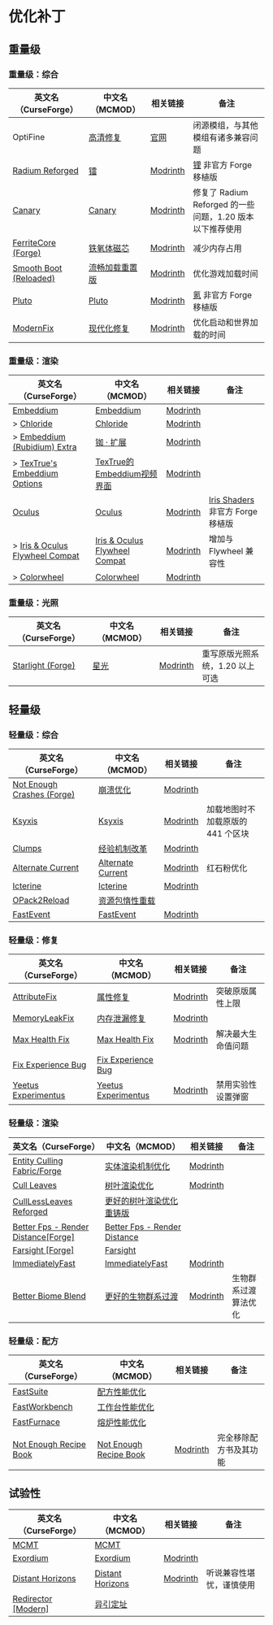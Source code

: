 # 优化补丁

## 重量级

### 重量级：综合

| 英文名（CurseForge）                                                                        | 中文名（MCMOD）                                        | 相关链接                                                  | 备注                                                           |
| ------------------------------------------------------------------------------------------- | ------------------------------------------------------ | --------------------------------------------------------- | -------------------------------------------------------------- |
| OptiFine                                                                                    | [高清修复](https://www.mcmod.cn/class/36.html)         | [官网](https://optifine.net/home)                         | 闭源模组，与其他模组有诸多兼容问题                             |
| [Radium Reforged](https://www.curseforge.com/minecraft/mc-mods/radium-reforged)             | [镭](https://www.mcmod.cn/class/5580.html)             | [Modrinth](https://modrinth.com/mod/radium)               | [锂](https://www.mcmod.cn/class/2292.html) 非官方 Forge 移植版 |
| [Canary](https://www.curseforge.com/minecraft/mc-mods/canary)                               | [Canary](https://www.mcmod.cn/class/7598.html)         | [Modrinth](https://modrinth.com/mod/canary)               | 修复了 Radium Reforged 的一些问题，1.20 版本以下推荐使用       |
| [FerriteCore (Forge)](https://www.curseforge.com/minecraft/mc-mods/ferritecore)             | [铁氧体磁芯](https://www.mcmod.cn/class/3888.html)     | [Modrinth](https://modrinth.com/mod/ferrite-core)         | 减少内存占用                                                   |
| [Smooth Boot (Reloaded)](https://www.curseforge.com/minecraft/mc-mods/smooth-boot-reloaded) | [流畅加载重置版](https://www.mcmod.cn/class/6852.html) | [Modrinth](https://modrinth.com/mod/smooth-boot-reloaded) | 优化游戏加载时间                                               |
| [Pluto](https://www.curseforge.com/minecraft/mc-mods/pluto)                                 | [Pluto](https://www.mcmod.cn/class/7862.html)          | [Modrinth](https://modrinth.com/mod/pluto)                | [氪](https://www.mcmod.cn/class/3399.html) 非官方 Forge 移植版 |
| [ModernFix](https://www.curseforge.com/minecraft/mc-mods/modernfix)                         | [现代化修复](https://www.mcmod.cn/class/8714.html)     | [Modrinth](https://modrinth.com/mod/modernfix)            | 优化启动和世界加载的时间                                       |

### 重量级：渲染

| 英文名（CurseForge）                                                                                     | 中文名（MCMOD）                                                       | 相关链接                                                        | 备注                                                                     |
| -------------------------------------------------------------------------------------------------------- | --------------------------------------------------------------------- | --------------------------------------------------------------- | ------------------------------------------------------------------------ |
| [Embeddium](https://www.curseforge.com/minecraft/mc-mods/embeddium)                                      | [Embeddium](https://www.mcmod.cn/class/12028.html)                    | [Modrinth](https://modrinth.com/mod/embeddium)                  |                                                                          |
| > [Chloride](https://www.curseforge.com/minecraft/mc-mods/chloride)                                      | [Chloride](https://www.mcmod.cn/class/12822.html)                     | [Modrinth](https://modrinth.com/mod/chloride)                   |                                                                          |
| > [Embeddium (Rubidium) Extra](https://www.curseforge.com/minecraft/mc-mods/rubidium-extra)              | [铷 · 扩展](https://www.mcmod.cn/class/7180.html)                     | [Modrinth](https://modrinth.com/mod/rubidium-extra)             |                                                                          |
| > [TexTrue's Embeddium Options](https://www.curseforge.com/minecraft/mc-mods/textrues-embeddium-options) | [TexTrue的Embeddium视频界面](https://www.mcmod.cn/class/12057.html)   | [Modrinth](https://modrinth.com/mod/textrues-embeddium-options) |                                                                          |
| [Oculus](https://www.curseforge.com/minecraft/mc-mods/oculus)                                            | [Oculus](https://www.mcmod.cn/class/5741.html)                        | [Modrinth](https://modrinth.com/mod/oculus)                     | [Iris Shaders](https://www.mcmod.cn/class/3697.html) 非官方 Forge 移植版 |
| > [Iris & Oculus Flywheel Compat](https://www.curseforge.com/minecraft/mc-mods/iris-flywheel-compat)     | [Iris & Oculus Flywheel Compat](https://www.mcmod.cn/class/7283.html) | [Modrinth](https://modrinth.com/mod/iris-flw-compat)            | 增加与 Flywheel 兼容性                                                   |
| > [Colorwheel](https://www.curseforge.com/minecraft/mc-mods/colorwheel)                                  | [Colorwheel](https://www.mcmod.cn/class/20111.html)                   | [Modrinth](https://modrinth.com/mod/colorwheel)                 |                                                                          |

### 重量级：光照

| 英文名（CurseForge）                                                              | 中文名（MCMOD）                              | 相关链接                                             | 备注                            |
| --------------------------------------------------------------------------------- | -------------------------------------------- | ---------------------------------------------------- | ------------------------------- |
| [Starlight (Forge)](https://www.curseforge.com/minecraft/mc-mods/starlight-forge) | [星光](https://www.mcmod.cn/class/3303.html) | [Modrinth](https://modrinth.com/mod/starlight-forge) | 重写原版光照系统，1.20 以上可选 |

## 轻量级

### 轻量级：综合

| 英文名（CurseForge）                                                                                | 中文名（MCMOD）                                           | 相关链接                                               | 备注                              |
| --------------------------------------------------------------------------------------------------- | --------------------------------------------------------- | ------------------------------------------------------ | --------------------------------- |
| [Not Enough Crashes (Forge)](https://www.curseforge.com/minecraft/mc-mods/not-enough-crashes-forge) | [崩溃优化](https://www.mcmod.cn/class/2441.html)          | [Modrinth](https://modrinth.com/mod/notenoughcrashes)  |                                   |
| [Ksyxis](https://www.curseforge.com/minecraft/mc-mods/ksyxis)                                       | [Ksyxis](https://www.mcmod.cn/class/5104.html)            | [Modrinth](https://modrinth.com/mod/ksyxis)            | 加载地图时不加载原版的 441 个区块 |
| [Clumps](https://www.curseforge.com/minecraft/mc-mods/clumps)                                       | [经验机制改革](https://www.mcmod.cn/class/1499.html)      | [Modrinth](https://modrinth.com/mod/clumps)            |                                   |
| [Alternate Current](https://www.curseforge.com/minecraft/mc-mods/alternate-current)                 | [Alternate Current](https://www.mcmod.cn/class/7121.html) | [Modrinth](https://modrinth.com/mod/alternate-current) | 红石粉优化                        |
| [Icterine](https://www.curseforge.com/minecraft/mc-mods/icterine)                                   | [Icterine](https://www.mcmod.cn/class/13180.html)         | [Modrinth](https://modrinth.com/mod/icterine)          |                                   |
| [OPack2Reload](https://www.curseforge.com/minecraft/mc-mods/opack2reload)                           | [资源包惰性重载](https://www.mcmod.cn/class/12555.html)   |                                                        |                                   |
| [FastEvent](https://www.curseforge.com/minecraft/mc-mods/fast-event)                                | [FastEvent](https://www.mcmod.cn/class/19740.html)        | [Modrinth](https://modrinth.com/mod/fastevent)         |                                   |

### 轻量级：修复

| 英文名（CurseForge）                                                                   | 中文名（MCMOD）                                              | 相关链接                                                 | 备注               |
| -------------------------------------------------------------------------------------- | ------------------------------------------------------------ | -------------------------------------------------------- | ------------------ |
| [AttributeFix](https://www.curseforge.com/minecraft/mc-mods/attributefix)              | [属性修复](https://www.mcmod.cn/class/2264.html)             | [Modrinth](https://modrinth.com/mod/attributefix)        | 突破原版属性上限   |
| [MemoryLeakFix](https://www.curseforge.com/minecraft/mc-mods/memoryleakfix)            | [内存泄漏修复](https://www.mcmod.cn/class/6593.html)         | [Modrinth](https://modrinth.com/mod/memoryleakfix)       |                    |
| [Max Health Fix](https://www.curseforge.com/minecraft/mc-mods/max-health-fix)          | [Max Health Fix](https://www.mcmod.cn/class/8422.html)       | [Modrinth](https://modrinth.com/mod/max-health-fix)      | 解决最大生命值问题 |
| [Fix Experience Bug](https://www.curseforge.com/minecraft/mc-mods/fix-experience-bug)  | [Fix Experience Bug](https://www.mcmod.cn/class/7616.html)   |                                                          |                    |
| [Yeetus Experimentus](https://www.curseforge.com/minecraft/mc-mods/yeetusexperimentus) | [Yeetus Experimentus](https://www.mcmod.cn/class/11062.html) | [Modrinth](https://modrinth.com/mod/yeetus-experimentus) | 禁用实验性设置弹窗 |

### 轻量级：渲染

| 英文名（CurseForge）                                                                                           | 中文名（MCMOD）                                                      | 相关链接                                                | 备注                 |
| -------------------------------------------------------------------------------------------------------------- | -------------------------------------------------------------------- | ------------------------------------------------------- | -------------------- |
| [Entity Culling Fabric/Forge](https://www.curseforge.com/minecraft/mc-mods/entityculling)                      | [实体渲染机制优化](https://www.mcmod.cn/class/3629.html)             | [Modrinth](https://modrinth.com/mod/entityculling)      |                      |
| [Cull Leaves](https://www.curseforge.com/minecraft/mc-mods/cull-leaves)                                        | [树叶渲染优化](https://www.mcmod.cn/class/4414.html)                 | [Modrinth](https://modrinth.com/mod/cull-leaves)        |                      |
| [CullLessLeaves Reforged](https://www.curseforge.com/minecraft/mc-mods/culllessleaves-reforged)                | [更好的树叶渲染优化重铸版](https://www.mcmod.cn/class/9810.html)     |                                                         |                      |
| [Better Fps - Render Distance[Forge]](https://www.curseforge.com/minecraft/mc-mods/better-fps-render-distance) | [Better Fps - Render Distance](https://www.mcmod.cn/class/5242.html) |                                                         |                      |
| [Farsight [Forge]](https://www.curseforge.com/minecraft/mc-mods/farsight)                                      | [Farsight](https://www.mcmod.cn/class/5224.html)                     |                                                         |                      |
| [ImmediatelyFast](https://www.curseforge.com/minecraft/mc-mods/immediatelyfast)                                | [ImmediatelyFast](https://www.mcmod.cn/class/7948.html)              | [Modrinth](https://modrinth.com/mod/immediatelyfast)    |                      |
| [Better Biome Blend](https://www.curseforge.com/minecraft/mc-mods/better-biome-blend)                          | [更好的生物群系过渡](https://www.mcmod.cn/class/6107.html)           | [Modrinth](https://modrinth.com/mod/better-biome-blend) | 生物群系过渡算法优化 |

### 轻量级：配方

| 英文名（CurseForge）                                                                       | 中文名（MCMOD）                                                | 相关链接                                  | 备注                   |
| ------------------------------------------------------------------------------------------ | -------------------------------------------------------------- | ----------------------------------------- | ---------------------- |
| [FastSuite](https://www.curseforge.com/minecraft/mc-mods/fastsuite)                        | [配方性能优化](https://www.mcmod.cn/class/3822.html)           |                                           |                        |
| [FastWorkbench](https://www.curseforge.com/minecraft/mc-mods/fastworkbench)                | [工作台性能优化](https://www.mcmod.cn/class/1486.html)         |                                           |                        |
| [FastFurnace](https://www.curseforge.com/minecraft/mc-mods/fastfurnace)                    | [熔炉性能优化](https://www.mcmod.cn/class/1485.html)           |                                           |                        |
| [Not Enough Recipe Book](https://www.curseforge.com/minecraft/mc-mods/notenoughrecipebook) | [Not Enough Recipe Book](https://www.mcmod.cn/class/8923.html) | [Modrinth](https://modrinth.com/mod/nerb) | 完全移除配方书及其功能 |

## 试验性

| 英文名（CurseForge）                                                              | 中文名（MCMOD）                                          | 相关链接                                             | 备注                     |
| --------------------------------------------------------------------------------- | -------------------------------------------------------- | ---------------------------------------------------- | ------------------------ |
| [MCMT](https://www.curseforge.com/minecraft/mc-mods/mcmt-multithreading)          | [MCMT](https://www.mcmod.cn/class/3153.html)             |                                                      |                          |
| [Exordium](https://www.curseforge.com/minecraft/mc-mods/exordium)                 | [Exordium](https://www.mcmod.cn/class/7540.html)         | [Modrinth](https://modrinth.com/mod/exordium)        |                          |
| [Distant Horizons](https://www.curseforge.com/minecraft/mc-mods/distant-horizons) | [Distant Horizons](https://www.mcmod.cn/class/5009.html) | [Modrinth](https://modrinth.com/mod/distanthorizons) | 听说兼容性堪忧，谨慎使用 |
| [Redirector [Modern]](https://www.curseforge.com/minecraft/mc-mods/redirectionor) | [异引定址](https://www.mcmod.cn/class/11295.html)        |                                                      |                          |
